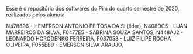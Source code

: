 Esse é o repositório dos softwares do Pim do quarto semestre de 2020, realizados pelos alunos:

N478896 - HEMERSON ANTONIO FEITOSA DA SI (líder),
N408DC5 - LUAN MARREIROS DA SILVA,
F0477E5 - SABRINA SOUZA SANTOS,
N448AJ2 - LEONARDO HORODENKO FERREIRA,
F037053 - LUIZ FILIPE ROCHA OLIVEIRA,
F055EB9 - EMERSON SILVA ARAUJO,
